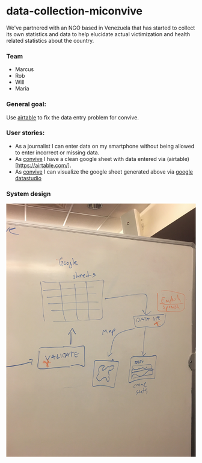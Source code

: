 # data-collection-miconvive
We've partnered with an NGO based in Venezuela that has started to collect its own statistics and data to help elucidate actual victimization and health related statistics about the country. 

### Team    
- Marcus
- Rob   
- Will   
- Maria    

### General goal:    
Use [airtable](https://airtable.com/) to fix the data entry problem for convive.    

### User stories:    
- As a journalist I can enter data on my smartphone without being allowed to enter incorrect or missing data.   
- As [convive](http://miconvive.com/) I have a clean google sheet with data entered via (airtable)[https://airtable.com/].   
- As [convive](http://miconvive.com/) I can visualize the google sheet generated above via [google datastudio](https://datastudio.google.com/u/0/)     

### System design    
![Alt text](/IMG_3744.JPG?raw=true "Optional Title")
